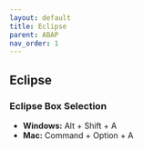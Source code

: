 ```yaml
---
layout: default
title: Eclipse
parent: ABAP
nav_order: 1
---
```


## Eclipse

### Eclipse Box Selection

* **Windows:** Alt + Shift + A
* **Mac:** Command + Option + A

